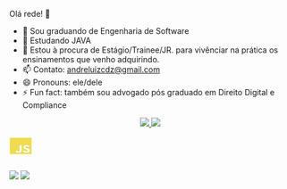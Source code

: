 Olá rede! 👋


- 🔭 Sou graduando de Engenharia de Software 
- 🌱 Estudando JAVA
- 👯 Estou à procura de Estágio/Trainee/JR. para vivênciar na prática os ensinamentos que venho adquirindo.
- 📫 Contato: andreluizcdz@gmail.com
- 😄 Pronouns: ele/dele
- ⚡ Fun fact: também sou advogado pós graduado em Direito Digital e Compliance

<div align="center">
  <a href="https://github.com/AndreNascimento89">
  <img height="180em" src="https://github-readme-stats.vercel.app/api?username=AndreNascimento89&show_icons=false&theme=dark&include_all_commits=true&count_private=true"/>
  <img height="180em" src="https://github-readme-stats.vercel.app/api/top-langs/?username=AndreNascimento89&layout=compact&langs_count=7&theme=dark"/>
</div>
  
<div style="display: inline_block"><br>
  <img align="center" alt="Rafa-Js" height="30" width="40" src="https://raw.githubusercontent.com/devicons/devicon/master/icons/javascript/javascript-plain.svg">
  
  
  ##
  
  <div> 
  <a href = "mailto:candreluizcdz@gmail.com"><img src="https://img.shields.io/badge/-Gmail-%23333?style=for-the-badge&logo=gmail&logoColor=white" target="_blank"></a>
  <a href="https://www.linkedin.com/in/andr%C3%A9-luiz-do-nascimento-lopes-647746165/" target="_blank"><img src="https://img.shields.io/badge/-LinkedIn-%230077B5?style=for-the-badge&logo=linkedin&logoColor=white" target="_blank"></a>
